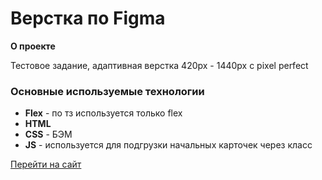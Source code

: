 # Верстка по Figma 

**О проекте**

Тестовое задание, адаптивная верстка 420px - 1440px c pixel perfect

### Основные используемые технологии
* **Flex** - по тз используется только flex
* **HTML** 
* **CSS** - БЭМ
* **JS** - используется для подгрузки начальных карточек через класс

[Перейти на сайт](https://mymaughem.github.io/QSOFT-test/)
